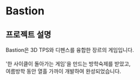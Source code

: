 # Bastion  
## 프로젝트 설명
Bastion은 3D TPS와 디펜스를 융합한 장르의 게임입니다.
<br>
<br>
'한 사이클이 돌아가는 게임'을 만드는 방학숙제를 받았고,  
여름방학 동안 열흘 가까이 개발하여 완성되었습니다.


